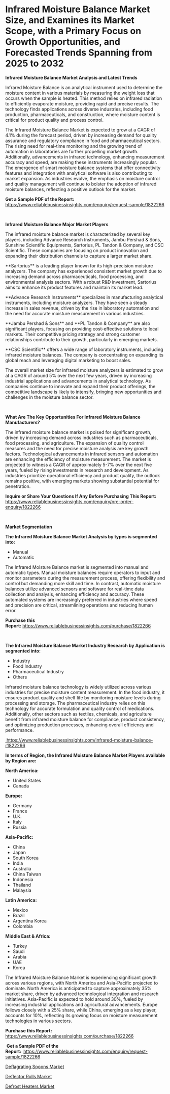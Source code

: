 <p><h1>Infrared Moisture Balance Market Size, and Examines its Market Scope, with a Primary Focus on Growth Opportunities, and Forecasted Trends Spanning from 2025 to 2032</h1></p><p><strong>Infrared Moisture Balance Market Analysis and Latest Trends</strong></p>
<p><p>Infrared Moisture Balance is an analytical instrument used to determine the moisture content in various materials by measuring the weight loss that occurs when the sample is heated. This method relies on infrared radiation to efficiently evaporate moisture, providing rapid and precise results. The technology finds applications across diverse industries, including food production, pharmaceuticals, and construction, where moisture content is critical for product quality and process control.</p><p>The Infrared Moisture Balance Market is expected to grow at a CAGR of 4.1% during the forecast period, driven by increasing demand for quality assurance and regulatory compliance in food and pharmaceutical sectors. The rising need for real-time monitoring and the growing trend of automation in laboratories are further propelling market growth. Additionally, advancements in infrared technology, enhancing measurement accuracy and speed, are making these instruments increasingly popular. The emergence of smart moisture balance systems that offer connectivity features and integration with analytical software is also contributing to market expansion. As industries evolve, the emphasis on moisture control and quality management will continue to bolster the adoption of infrared moisture balances, reflecting a positive outlook for the market.</p></p>
<p><strong>Get a Sample PDF of the Report:&nbsp;</strong> <a href="https://www.reliablebusinessinsights.com/enquiry/request-sample/1822266?utm_campaign=950&utm_medium=2&utm_source=Github&utm_content=ia&utm_term=18022025&utm_id=infrared-moisture-balance">https://www.reliablebusinessinsights.com/enquiry/request-sample/1822266</a></p>
<p>&nbsp;</p>
<p><strong>Infrared Moisture Balance Major Market Players</strong></p>
<p><p>The infrared moisture balance market is characterized by several key players, including Advance Research Instruments, Jambu Pershad & Sons, Sunshine Scientific Equipments, Sartorius, PL Tandon & Company, and CSC Scientific. These companies are focusing on product innovation and expanding their distribution channels to capture a larger market share.</p><p>**Sartorius** is a leading player known for its high-precision moisture analyzers. The company has experienced consistent market growth due to increasing demand across pharmaceuticals, food processing, and environmental analysis sectors. With a robust R&D investment, Sartorius aims to enhance its product features and maintain its market lead.</p><p>**Advance Research Instruments** specializes in manufacturing analytical instruments, including moisture analyzers. They have seen a steady increase in sales revenue, driven by the rise in laboratory automation and the need for accurate moisture measurement in various industries.</p><p>**Jambu Pershad & Sons** and **PL Tandon & Company** are also significant players, focusing on providing cost-effective solutions to local markets. Their competitive pricing strategy and strong customer relationships contribute to their growth, particularly in emerging markets.</p><p>**CSC Scientific** offers a wide range of laboratory instruments, including infrared moisture balances. The company is concentrating on expanding its global reach and leveraging digital marketing to boost sales.</p><p>The overall market size for infrared moisture analyzers is estimated to grow at a CAGR of around 5% over the next few years, driven by increasing industrial applications and advancements in analytical technology. As companies continue to innovate and expand their product offerings, the competitive landscape is likely to intensify, bringing new opportunities and challenges in the moisture balance sector.</p></p>
<p>&nbsp;</p>
<p><strong>What Are The Key Opportunities For Infrared Moisture Balance Manufacturers?</strong></p>
<p><p>The infrared moisture balance market is poised for significant growth, driven by increasing demand across industries such as pharmaceuticals, food processing, and agriculture. The expansion of quality control measures and the need for precise moisture analysis are key growth factors. Technological advancements in infrared sensors and automation are enhancing the efficiency of moisture measurement. The market is projected to witness a CAGR of approximately 5-7% over the next five years, fueled by rising investments in research and development. As industries prioritize operational efficiency and product quality, the outlook remains positive, with emerging markets showing substantial potential for penetration.</p></p>
<p><strong>Inquire or Share Your Questions If Any Before Purchasing This Report:</strong> <a href="https://www.reliablebusinessinsights.com/enquiry/pre-order-enquiry/1822266?utm_campaign=950&utm_medium=2&utm_source=Github&utm_content=ia&utm_term=18022025&utm_id=infrared-moisture-balance">https://www.reliablebusinessinsights.com/enquiry/pre-order-enquiry/1822266</a></p>
<p>&nbsp;</p>
<p><strong>Market Segmentation</strong></p>
<p><strong>The Infrared Moisture Balance Market Analysis by types is segmented into:</strong></p>
<p><ul><li>Manual</li><li>Automatic</li></ul></p>
<p><p>The Infrared Moisture Balance market is segmented into manual and automatic types. Manual moisture balances require operators to input and monitor parameters during the measurement process, offering flexibility and control but demanding more skill and time. In contrast, automatic moisture balances utilize advanced sensors and software for real-time data collection and analysis, enhancing efficiency and accuracy. These automated systems are increasingly preferred in industries where speed and precision are critical, streamlining operations and reducing human error.</p></p>
<p><strong>Purchase this Report:&nbsp;</strong><a href="https://www.reliablebusinessinsights.com/purchase/1822266?utm_campaign=950&utm_medium=2&utm_source=Github&utm_content=ia&utm_term=18022025&utm_id=infrared-moisture-balance">https://www.reliablebusinessinsights.com/purchase/1822266</a></p>
<p>&nbsp;</p>
<p><strong>The Infrared Moisture Balance Market Industry Research by Application is segmented into:</strong></p>
<p><ul><li>Industry</li><li>Food Industry</li><li>Pharmaceutical Industry</li><li>Others</li></ul></p>
<p><p>Infrared moisture balance technology is widely utilized across various industries for precise moisture content measurement. In the food industry, it ensures product quality and shelf life by monitoring moisture levels during processing and storage. The pharmaceutical industry relies on this technology for accurate formulation and quality control of medications. Additionally, other sectors such as textiles, chemicals, and agriculture benefit from infrared moisture balance for compliance, product consistency, and optimizing production processes, enhancing overall efficiency and performance.</p></p>
<p><a href="https://www.reliablebusinessinsights.com/infrared-moisture-balance-r1822266?utm_campaign=950&utm_medium=2&utm_source=Github&utm_content=ia&utm_term=18022025&utm_id=infrared-moisture-balance">&nbsp;https://www.reliablebusinessinsights.com/infrared-moisture-balance-r1822266</a></p>
<p><strong>In terms of Region, the Infrared Moisture Balance Market Players available by Region are:</strong></p>
<p>
    <p> <strong> North America: </strong>
        <ul>
            <li>United States</li>
            <li>Canada</li>
        </ul>
        </p> 
    <p> <strong> Europe: </strong>
        <ul>
            <li>Germany</li>
            <li>France</li>
            <li>U.K.</li>
            <li>Italy</li>
            <li>Russia</li>
        </ul>
        </p> 
    <p> <strong> Asia-Pacific: </strong>
        <ul>
            <li>China</li>
            <li>Japan</li>
            <li>South Korea</li>
            <li>India</li>
            <li>Australia</li>
            <li>China Taiwan</li>
            <li>Indonesia</li>
            <li>Thailand</li>
            <li>Malaysia</li>
        </ul>
        </p> 
    <p> <strong> Latin America: </strong>
        <ul>
            <li>Mexico</li>
            <li>Brazil</li>
            <li>Argentina Korea</li>
            <li>Colombia</li>
        </ul>
        </p> 
    <p> <strong> Middle East & Africa: </strong>
        <ul>
            <li>Turkey</li>
            <li>Saudi</li>
            <li>Arabia</li>
            <li>UAE</li>
            <li>Korea</li>
        </ul>
    </p>
    </p>
<p><p>The Infrared Moisture Balance Market is experiencing significant growth across various regions, with North America and Asia-Pacific projected to dominate. North America is anticipated to capture approximately 35% market share, driven by advanced technological integration and research initiatives. Asia-Pacific is expected to hold around 30%, fueled by increasing industrial applications and agricultural advancements. Europe follows closely with a 25% share, while China, emerging as a key player, accounts for 10%, reflecting its growing focus on moisture measurement technologies in various sectors.</p></p>
<p><strong>Purchase this Report: </strong><a href="https://www.reliablebusinessinsights.com/purchase/1822266?utm_campaign=950&utm_medium=2&utm_source=Github&utm_content=ia&utm_term=18022025&utm_id=infrared-moisture-balance">https://www.reliablebusinessinsights.com/purchase/1822266</a></p>
<p>&nbsp;<strong>Get a Sample PDF of the Report:&nbsp;&nbsp;</strong><a href="https://www.reliablebusinessinsights.com/enquiry/request-sample/1822266?utm_campaign=950&utm_medium=2&utm_source=Github&utm_content=ia&utm_term=18022025&utm_id=infrared-moisture-balance">https://www.reliablebusinessinsights.com/enquiry/request-sample/1822266</a></p>
<p><strong></strong></p>
<p><p><a href="https://github.com/zsibaqalia/Market-Research-Report-List-1/blob/main/deflagrating-spoons-market.md?utm_campaign=950&utm_medium=2&utm_source=Github&utm_content=ia&utm_term=18022025&utm_id=infrared-moisture-balance">Deflagrating Spoons Market</a></p><p><a href="https://github.com/palenjeppecd/Market-Research-Report-List-1/blob/main/deflector-rolls-market.md?utm_campaign=950&utm_medium=2&utm_source=Github&utm_content=ia&utm_term=18022025&utm_id=infrared-moisture-balance">Deflector Rolls Market</a></p><p><a href="https://github.com/kovasovitzzg/Market-Research-Report-List-1/blob/main/defrost-heaters-market.md?utm_campaign=950&utm_medium=2&utm_source=Github&utm_content=ia&utm_term=18022025&utm_id=infrared-moisture-balance">Defrost Heaters Market</a></p></p>